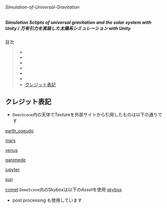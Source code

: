 ###### Simulation-of-Universal-Gravitation
##### Simulation Sctipts of universal gravitation and the solar system with Unity / 万有引力を実装した太陽系シミュレーション with Unity


目次
> -
> -
> -
> -
> -
> -
> - [クレジット表記](#credit)


## <h2 id="credit">クレジット表記</h2>
   - `DemoScene`内の天体でTextureを外部サイトから引用したものは以下の通りです

[earth_pseudo](https://www.solarsystemscope.com/textures/)

[mars](https://www.solarsystemscope.com/textures/)

[venus](https://www.solarsystemscope.com/textures/)

[ganimede](http://www.planetaryvisions.com/Texture_map.php?pid=206)

[jupyter](https://www.solarsystemscope.com/textures/)

[sun](https://www.solarsystemscope.com/textures/)

[comet](https://www.solarsystemscope.com/textures/)
`DemoScene`内のSkyboxは以下の*Asset*を使用
[skybox](https://assetstore.unity.com/packages/2d/textures-materials/sky/skybox-series-free-103633)

- post processing も使用しています
